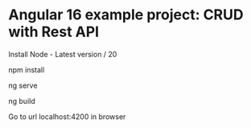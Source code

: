# Angular 16 example project: CRUD with Rest API

Install Node - Latest version / 20

npm install

ng serve

ng build

Go to url localhost:4200 in browser